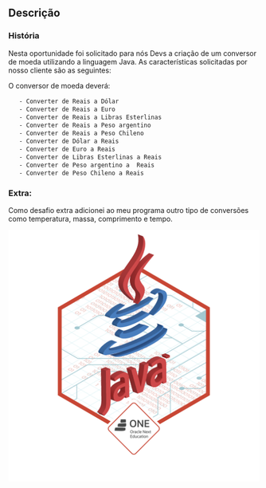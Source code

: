 ## Descrição

### História

Nesta oportunidade foi solicitado para nós Devs a criação de um conversor de moeda utilizando a linguagem Java. As características solicitadas por nosso cliente são as seguintes:

O conversor de moeda deverá:

       - Converter de Reais a Dólar
       - Converter de Reais a Euro
       - Converter de Reais a Libras Esterlinas
       - Converter de Reais a Peso argentino
       - Converter de Reais a Peso Chileno
       - Converter de Dólar a Reais
       - Converter de Euro a Reais
       - Converter de Libras Esterlinas a Reais
       - Converter de Peso argentino a  Reais
       - Converter de Peso Chileno a Reais

### Extra: 
Como desafio extra adicionei ao meu programa outro tipo de conversões como temperatura, massa, comprimento e tempo.

![Badge do desafio](one-java-s1.png)

